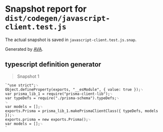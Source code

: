 # Snapshot report for `dist/codegen/javascript-client.test.js`

The actual snapshot is saved in `javascript-client.test.js.snap`.

Generated by [AVA](https://ava.li).

## typescript definition generator

> Snapshot 1

    `"use strict";␊
    Object.defineProperty(exports, "__esModule", { value: true });␊
    var prisma_lib_1 = require("prisma-client-lib");␊
    var typeDefs = require("./prisma-schema").typeDefs;␊
    ␊
    var models = [];␊
    exports.Prisma = prisma_lib_1.makePrismaClientClass({ typeDefs, models });␊
    exports.prisma = new exports.Prisma();␊
    var models = [];␊
    `
